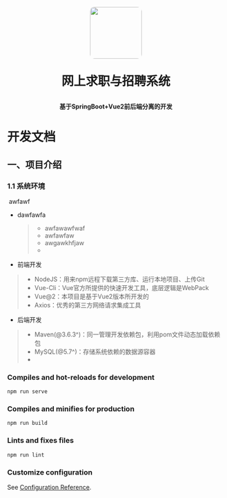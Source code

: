 <p align="center">
    <img alt="" style="width: 120px;border-radius: 10px" src="https://web-online-career.oss-cn-hangzhou.aliyuncs.com/resource/icon.png" />
</p>
<h1 align="center" style="margin: 30px 0 30px; font-weight: bold;">网上求职与招聘系统</h1>
<h4 align="center">基于SpringBoot+Vue2前后端分离的开发</h4>

# 开发文档

## 一、项目介绍

### 1.1 系统环境

​		awfawf

- dawfawfa

  >- awfawawfwaf
  >- awfawfaw
  >- awgawkhfjaw
  >- 

-	前端开发

 >-	NodeJS：用来npm远程下载第三方库、运行本地项目、上传Git
 >-	Vue-Cli：Vue官方所提供的快速开发工具，底层逻辑是WebPack
 >-	Vue@2：本项目是基于Vue2版本所开发的
 >-	Axios：优秀的第三方网络请求集成工具
-	后端开发
>   - Maven(@3.6.3^)：同一管理开发依赖包，利用pom文件动态加载依赖包
>   - MySQL(@5.7^)：存储系统依赖的数据源容器
>   - 

### Compiles and hot-reloads for development
```
npm run serve
```

### Compiles and minifies for production
```
npm run build
```

### Lints and fixes files
```
npm run lint
```

### Customize configuration
See [Configuration Reference](https://cli.vuejs.org/config/).
